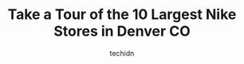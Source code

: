 ---
layout: ampstory
image: https://i0.wp.com/www.depkes.org/wp-content/uploads/2023/06/nike-0-in-denver-co-1685965456.jpeg?resize=640,853
author: techidn
featured: false
description: Discover the impressive array of Nike options in Denver CO, where you can find 10 of the largest Nike establishments in the area. From renowned classics to hidden gems, Denver CO offers a di
title: Take a Tour of the 10 Largest Nike Stores in Denver CO
cover:
   title: Take a Tour of the 10 Largest Nike Stores in Denver CO
   subtitle: Rickpate
   background: https://www.depkes.org/wp-content/uploads/2023/06/nike-0-in-denver-co-1685965456.jpeg

pages: 
 - layout: thirds
   top: <h1>#1 Nike Factory Store</h1>
   bottom: "<p>I needed to make a return to this store and it went very smooth. Many options available for women, fairly priced. Great selection for kids also.</p>"
   background: https://www.depkes.org/wp-content/uploads/2023/06/nike-1-in-denver-co-1685965456.jpeg
   backgroundblur: true
 - layout: thirds
   top: <h1>#2 Nike Factory Store</h1>
   bottom: "<p>14500 W Colfax Ave Suite 105B, Lakewood, CO 80401, United States</p>"
   background: https://www.depkes.org/wp-content/uploads/2023/06/nike-2-in-denver-co-1685965457.jpeg
   cta:
      link: https://www.depkes.org/blog/take-a-tour-of-the-10-largest-nike-stores-in-denver-co/
      text: Take a Tour of the 10 Largest Nike Stores in Denver CO
 - layout: thirds
   top: <h1>#3 Big 5 Sporting Goods</h1>
   bottom: "<p>1430 S Colorado Blvd, Denver, CO 80222, United States</p>"
   background: https://www.depkes.org/wp-content/uploads/2023/06/nike-3-in-denver-co-1685965458.jpeg
   cta:
      link: https://www.depkes.org/blog/take-a-tour-of-the-10-largest-nike-stores-in-denver-co/
      text: Take a Tour of the 10 Largest Nike Stores in Denver CO
 - layout: thirds
   top: <h1>#4 Nike Clearance Store - Aurora</h1>
   bottom: "<p>15400 E Briarwood Cir Unit B, Aurora, CO 80016, United States</p>"
   background: https://images.unsplash.com/photo-1613843873231-1447db182f97?ixlib=rb-4.0.3&ixid=MnwxMjA3fDB8MHxwaG90by1wYWdlfHx8fGVufDB8fHx8&auto=format&fit=crop&w=640&h=853&q=80
   cta:
      link: https://www.depkes.org/blog/take-a-tour-of-the-10-largest-nike-stores-in-denver-co/
      text: Take a Tour of the 10 Largest Nike Stores in Denver CO
 - layout: thirds
   top: <h1>#5 Finish Line</h1>
   bottom: "<p>3000 E 1st Ave #226, Denver, CO 80206, United States</p>"
   background: https://images.unsplash.com/photo-1518640467707-6811f4a6ab73?ixlib=rb-4.0.3&ixid=MnwxMjA3fDB8MHxwaG90by1wYWdlfHx8fGVufDB8fHx8&auto=format&fit=crop&w=640&h=853&q=80
   cta:
      link: https://www.depkes.org/blog/take-a-tour-of-the-10-largest-nike-stores-in-denver-co/
      text: Take a Tour of the 10 Largest Nike Stores in Denver CO
 - layout: thirds
   top: <h1>#6 Impossible Kicks Denver</h1>
   bottom: "<p>3000 E 1st Ave #118, Denver, CO 80206, United States</p>"
   background: https://images.unsplash.com/photo-1509114397022-ed747cca3f65?ixlib=rb-4.0.3&ixid=MnwxMjA3fDB8MHxwaG90by1wYWdlfHx8fGVufDB8fHx8&auto=format&fit=crop&w=640&h=853&q=80
   cta:
      link: https://www.depkes.org/blog/take-a-tour-of-the-10-largest-nike-stores-in-denver-co/
      text: Take a Tour of the 10 Largest Nike Stores in Denver CO
 - layout: thirds
   top: <h1>#7 Nike Unite - Northfield</h1>
   bottom: "<p>8230 Northfield Blvd #1370, Denver, CO 80238, United States</p>"
   background: https://images.unsplash.com/photo-1488554378835-f7acf46e6c98?ixlib=rb-4.0.3&ixid=MnwxMjA3fDB8MHxwaG90by1wYWdlfHx8fGVufDB8fHx8&auto=format&fit=crop&w=640&h=853&q=80
   cta:
      link: https://www.depkes.org/blog/take-a-tour-of-the-10-largest-nike-stores-in-denver-co/
      text: Take a Tour of the 10 Largest Nike Stores in Denver CO
 - layout: thirds
   middle: Continue reading...
   background: https://images.unsplash.com/photo-1567360425618-1594206637d2?ixlib=rb-4.0.3&ixid=MnwxMjA3fDB8MHxwaG90by1wYWdlfHx8fGVufDB8fHx8&auto=format&fit=crop&w=640&h=853&q=80
   cta:
      link: https://www.depkes.org/blog/take-a-tour-of-the-10-largest-nike-stores-in-denver-co/
      text: Take a Tour of the 10 Largest Nike Stores in Denver CO
      
---